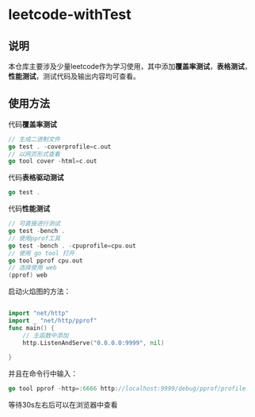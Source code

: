 # leetcode-withTest

## 说明
本仓库主要涉及少量leetcode作为学习使用，其中添加**覆盖率测试**，**表格测试**，**性能测试**，测试代码及输出内容均可查看。

## 使用方法

代码**覆盖率测试**
```go
// 生成二进制文件
go test . -coverprofile=c.out
// 以网页形式查看
go tool cover -html=c.out
```

代码**表格驱动测试**
```go
go test .
```

代码**性能测试**
```go
// 可直接进行测试
go test -bench .
// 使用pprof工具
go test -bench . -cpuprofile=cpu.out
// 使用 go tool 打开
go tool pprof cpu.out
// 选择使用 web
(pprof) web
```
启动火焰图的方法：
```go

import "net/http"
import _ "net/http/pprof"
func main() {
    // 主函数中添加
	http.ListenAndServe("0.0.0.0:9999", nil)
 
}
```
并且在命令行中输入：
```go
go tool pprof -http=:6666 http://localhost:9999/debug/pprof/profile
```
等待30s左右后可以在浏览器中查看

